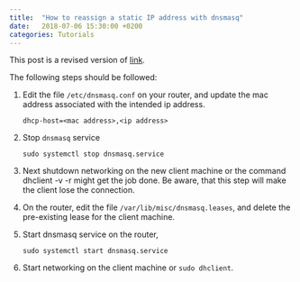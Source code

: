 ```yaml
---
title:  "How to reassign a static IP address with dnsmasq"
date:   2018-07-06 15:30:00 +0200
categories: Tutorials 
---
```

This post is a revised version of [link][original post].

The following steps should be followed:

1. Edit the file `/etc/dnsmasq.conf` on your router, and update the mac address associated 
   with the intended ip address.
   ```
   dhcp-host=<mac address>,<ip address>
   ```
   
2. Stop `dnsmasq` service
   ```
   sudo systemctl stop dnsmasq.service 
   ```

3. Next shutdown networking on the new client machine or the command dhclient -v -r might get the job done. Be aware, that this step will make the client lose the connection.

4. On the router, edit the file `/var/lib/misc/dnsmasq.leases`, and delete the pre-existing lease for the client machine.

5. Start dnsmasq service on the router,
   ```
   sudo systemctl start dnsmasq.service 
   ```
6. Start networking on the client machine or `sudo dhclient`.


[original post]: [http://trentsonlinedocs.xyz/how_to_reassign_a_static_ip_address_with_dnsmasq/]